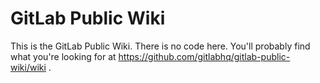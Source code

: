 # GitLab Public Wiki

This is the GitLab Public Wiki. There is no code here. 
You'll probably find what you're looking for at https://github.com/gitlabhq/gitlab-public-wiki/wiki .